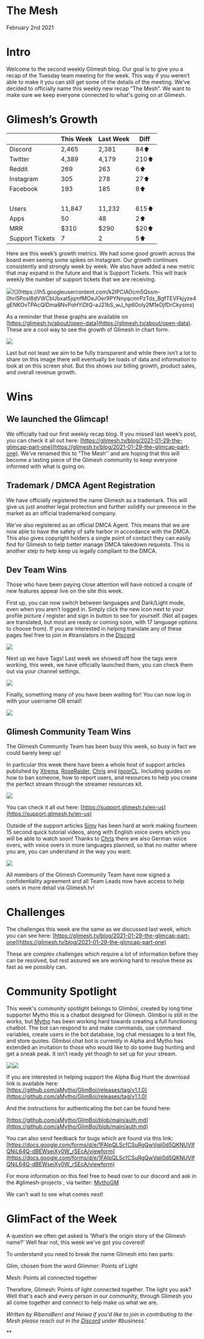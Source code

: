 # The Mesh

February 2nd 2021

# Intro

Welcome to the second weekly Glimesh blog. Our goal is to give you a recap of the Tuesday team meeting for the week. This way if you weren’t able to make it you can still get some of the details of the meeting. We’ve decided to officially name this weekly new recap “The Mesh”. We want to make sure we keep everyone connected to what's going on at Glimesh.

# Glimesh’s Growth


| <br/> | This Week | Last Week | Diff |
| - | - | - | - |
| Discord | 2,465 | 2,381 | 84⬆ |
| Twitter | 4,389 | 4,179 | 210⬆ |
| Reddit | 269 | 263 | 6⬆ |
| Instagram | 305 | 278 | 27⬆ |
| Facebook | 193 | 185 | 8⬆ |
| <br/> | <br/> | <br/> | <br/> |
| Users | 11,847 | 11,232 | 615⬆ |
| Apps | 50 | 48 | 2⬆ |
| MRR | $310 | $290 | $20⬆ |
| Support Tickets | 7 | 2 | 5⬆ |

Here are this week’s growth metrics. We had some good growth across the board even seeing some spikes on Instagram. Our growth continues consistently and strongly week by week. We also have added a new metric that may expand in the future and that is Support Tickets. This will track weekly the number of support tickets that we are receiving.

![](https://lh5.googleusercontent.com/ay4QaJwl2N1NO7fMOWcrOqZbyj5xlk3JyUWwUtmxMc7P1BtLSklFgCgUJSY9MlgZ2MGSHetpqNOoZ4P6M7OyEcsiBPY7NjHs4St10SY8oSzfWkkUDrQtMlu-gsOdD2J8cLD0R0n_)![](https://lh5.googleusercontent.com/k2IPCIAOcm5Qssm-0hri5PosI8dVWCbUbxat5jqmfMOeJOer9PYNnyqcmrPzTds_BgfTEVFkjyze4gENKOvTPAcQIDma8NvPoHYiDtQ-aJ21bS_wJ_hp60oIy2M1eDjfDrCkysms)

As a reminder that these graphs are available on [https://glimesh.tv/about/open-data](https://glimesh.tv/about/open-data). These are a cool way to see the growth of Glimesh in chart form.

![](https://lh3.googleusercontent.com/dC3-DxbhPrejIhUMJs77eVTsrutE8jGFj1pugaXqajJsLFsbJHyZ8uNLC5DtmiGyJNG1LJMbrvT5lY8WVtRUc52DtI8263fhWsJO0zZoz6k8m8_8W4zXm_GAyLSExcLtftMwj_-W)

Last but not least we aim to be fully transparent and while there isn’t a lot to share on this image there will eventually be loads of data and information to look at on this screen shot. But this shows our billing growth, product sales, and overall revenue growth.

# Wins

## We launched the Glimcap!

We officially had our first weekly recap blog. If you missed last week’s post, you can check it all out here: [https://glimesh.tv/blog/2021-01-29-the-glimcap-part-one](https://glimesh.tv/blog/2021-01-29-the-glimcap-part-one). We’ve renamed this to “The Mesh'' and are hoping that this will become a lasting piece of the Glimesh community to keep everyone informed with what is going on.

## Trademark / DMCA Agent Registration

We have officially registered the name Glimesh as a trademark. This will give us just another legal protection and further solidify our presence in the market as an official trademarked company.

We’ve also registered as an official DMCA Agent. This means that we are now able to have the safety of safe harbor in accordance with the DMCA. This also gives copyright holders a single point of contact they can easily find for Glimesh to help better manage DMCA takedown requests. This is another step to help keep us legally compliant to the DMCA.

## Dev Team Wins

Those who have been paying close attention will have noticed a couple of new features appear live on the site this week.

First up, you can now switch between languages and Dark/Light mode, even when you aren’t logged in. Simply click the new icon next to your profile picture / register and sign in button to see for yourself. (Not all pages are translated, but most are ready or coming soon, with 17 language options to choose from). If you are interested in helping translate any of these pages feel free to join in #translators in the [Discord](http://discord.gg/glimesh)

![](https://lh3.googleusercontent.com/vPO3sz3rH-DwYWtKmJoAUBacu58vf9kYegaE4bymS8s_YAZuuP6xU6dwIbpfPwd4d7wI9udctNG1NkXI7U-0cupLz7_nglD7IcwBnHjqndmZoEdfDs-Jz5rBQw8ETdNT2BWmkUSr)

Next up we have Tags! Last week we showed off how the tags were working, this week, we have officially launched them, you can check them out via your channel settings.

![](https://lh3.googleusercontent.com/ro6db7hHkVHc4H4uH-4C1g9iIoL3q_wEs7cmGg64eWI0YVpic_ap5KEmZE29sfY-Gz8GhIDivYTCIk05-6b6McW2ZqsGzSFwybG0p-0MEONFel90ix8a7b1UVBkWL3sIX2O37fDE)

Finally, something many of you have been waiting for! You can now log in with your username OR email!

![](https://lh4.googleusercontent.com/PiOQkxCisEJGUEX_dGXg8hiCVA2C_-AXYqrXN84v9P9hRQUMZP-46DI1413sGpbfNMP33QdLopQPQg66ghONFB4-zMBbP_jaXgtJYMISWZANxLJxV7ymYuL-fi07XSxWbdZvqWuy)

## Glimesh Community Team Wins

The Glimesh Community Team has been busy this week, so busy in fact we could barely keep up!

In particular this week there have been a whole host of support articles published by [Xtrema](https://glimesh.tv/Xtrema/profile), [RoseRaider](https://glimesh.tv/RoseRaider1/profile), [Chris](https://glimesh.tv/chris/profile) and [IgoorCL](https://glimesh.tv/ghufte/profile). Including guides on how to ban someone, how to report users, and resources to help you create the perfect stream through the streamer resources kit.

![](https://lh6.googleusercontent.com/7bbgcVkWw3F6kzjcs_dIK781g362_LLzZA0TLsDmCFPl1B2yAKuwTSRRvdqn17T8TYwfNqt6P9H5Z7NAsJAkusSYd5-oHPJzDx_2BCAonaEauPps12v1OR0I8hniEsqYN9D965ft)

You can check it all out here: [https://support.glimesh.tv/en-us](https://support.glimesh.tv/en-us)

Outside of the support articles [Simy](https://glimesh.tv/JustSimy/profile) has been hard at work making fourteen 15 second quick tutorial videos, along with English voice overs which you will be able to watch soon! Thanks to [Chris](https://glimesh.tv/chris/profile) there are also German voice overs, with voice overs in more languages planned, so that no matter where you are, you can understand in the way you want.

![](https://lh5.googleusercontent.com/-a-1PKwKkrZYnpFQeYK-Jm-MKwTbhs2TgMqSlknaO6l48UXUiwuQKz2qpseDb_XY1P-ZBzZAOotpf_BvIeSayHT2oTOBsBpdOX2LXZWD3r2RzLEdj1CXvpgjGO168goShU0WPP6e)

All members of the Glimesh Community Team have now signed a confidentiality agreement and all Team Leads now have access to help users in more detail via Glimesh.tv!

# Challenges

The challenges this week are the same as we discussed last week, which you can see here: [https://glimesh.tv/blog/2021-01-29-the-glimcap-part-one](https://glimesh.tv/blog/2021-01-29-the-glimcap-part-one)

These are complex challenges which require a lot of information before they can be resolved, but rest assured we are working hard to resolve these as fast as we possibly can.

# Community Spotlight

This week's community spotlight belongs to Glimboi, created by long time supporter Mytho this is a chatbot designed for Glimesh. Glimboi is still in the works, but [Mytho](https://glimesh.tv/Mytho/profile) has been working hard towards creating a full functioning chatbot. The bot can respond to and make commands, use command variables, create users in the bot database, log chat messages to a text file, and store quotes. Glimboi chat bot is currently in Alpha and Mytho has extended an invitation to those who would like to do some bug hunting and get a sneak peak. It isn’t ready yet though to set up for your stream.

![](https://lh4.googleusercontent.com/F8qpBj6IAxfDP2NKhCKTFon-4M0tjZdEEy6NsPKtQunaMs_yvhVEg4mMFApQQ8f_R6hi2v2JM3tWSmewBScrCfJCv2zLuOw5UMnqbq6oUGJfI5xIh66lKFcrivRo11eewfkJAdc-)![](https://lh4.googleusercontent.com/xt2LSCzHs0bgbfy7IKqO3LWfc3xA92gmmIFVNHGwGK29xGZmMKs_WL94uRje_dJ8SL2G82PGHjj48yvbcC0POhfizRDodFU-AGOtOAEOm-AiO6HfNGsX72UWIXdTx96on55Wmh5A)

If you are interested in helping support the Alpha Bug Hunt the download link is available here: [https://github.com/aMytho/GlimBoi/releases/tag/v1.1.0](https://github.com/aMytho/GlimBoi/releases/tag/v1.1.0)

And the instructions for authenticating the bot can be found here:

[https://github.com/aMytho/GlimBoi/blob/main/auth.md](https://github.com/aMytho/GlimBoi/blob/main/auth.md)

You can also send feedback for bugs which are found via this link:
[https://docs.google.com/forms/d/e/1FAIpQLScfCSuRgQwVqji0d5QKNUVIfQNiL64Q-dBEWseiXy0W_rSEcA/viewform](https://docs.google.com/forms/d/e/1FAIpQLScfCSuRgQwVqji0d5QKNUVIfQNiL64Q-dBEWseiXy0W_rSEcA/viewform)

For more information on this feel free to head over to our discord and ask in the #glimesh-projects , via twitter: [MythoGM](https://twitter.com/mythogm)

We can’t wait to see what comes next!

# GlimFact of the Week

A question we often get asked is ‘What’s the origin story of the Glimesh name?’ Well fear not, this week we’ve got you covered!

To understand you need to break the name Glimesh into two parts:

Glim, chosen from the word Glimmer: Points of Light

Mesh: Points all connected together

Therefore, Glimesh: Points of light connected together. The light you ask? Well that's each and every person in our community, through Glimesh you all come together and connect to help make us what we are.

*Written by RibenaBerri and Heiwa if you'd like to join in contributing to the Mesh please reach out in the [Discord](https://discord.gg/glimesh) under #business.'*

**
